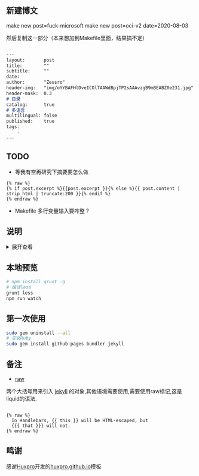## 新建博文

  make new post=fuck-microsoft
  make new post=oci-v2 date=2020-08-03

然后复制这一部分（本来想加到Makefile里面，结果搞不定）

```markdown

---
layout:       post
title:        ""
subtitle:     ""
date:         
author:       "Zeusro"
header-img:   "img/oYYBAFHlDveICOlTAAWdBpjTP2sAAAvzgB9mBEABZ0e231.jpg"
header-mask:  0.3
# 目录
catalog:      true
# 多语言
multilingual: false
published:    true
tags:
    -  
---

```

## TODO

- 等我有空再研究下摘要要怎么做

```
{% raw %}
{% if post.excerpt %}{{post.excerpt }}{% else %}{{ post.content | strip_html | truncate:200 }}{% endif %} 
{% endraw %}
```

- Makefile 多行变量输入要咋整？

## 说明

<details>
<summary>展开查看</summary>
<pre>
<code>
    I don't fucking care what others say.
</code>
</pre>
</details>

## 本地预览

```bash
# npm install grunt -g
# 编译less
grunt less
npm run watch
```

## 第一次使用

```bash
sudo gem uninstall --all
# 安装Ruby
sudo gem install github-pages bundler jekyll
```

## 备注

- [raw](https://shopify.github.io/liquid/tags/raw/)

两个大括号用来引入 [jekyll](http://jekyllcn.com/) 的对象,其他语境需要使用,需要使用raw标记,这是liquid的语法.

```

{% raw %}
  In Handlebars, {{ this }} will be HTML-escaped, but
  {{{ that }}} will not.
{% endraw %}

```


## 鸣谢

感谢[Huxpro](https://github.com/Huxpro)开发的[huxpro.github.io](https://github.com/Huxpro/huxpro.github.io)模板